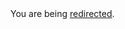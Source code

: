 <html><body>You are being <a href="https://gist.github.com/neekey/4371159/raw/295504671151b2df311367314491d249aa98c65f/gist-blog-browser-js-error-catch-summary.md">redirected</a>.</body></html>
